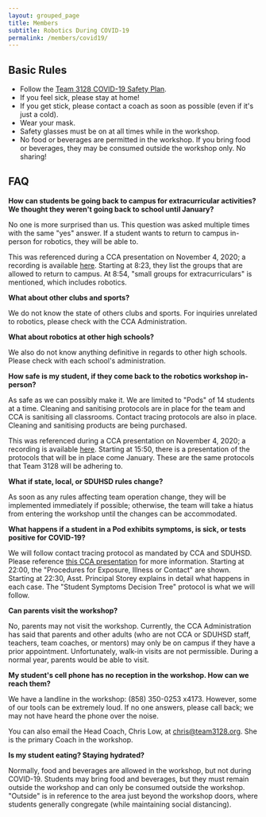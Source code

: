 ```yaml
---
layout: grouped_page
title: Members
subtitle: Robotics During COVID-19
permalink: /members/covid19/
---
```


## Basic Rules
* Follow the [Team 3128 COVID-19 Safety Plan](https://docs.google.com/document/d/1PRAlTzHP6b_xbyuxtk17hr1yf7hKAUMhhJHPmvpazGE/edit).
* If you feel sick, please stay at home!
* If you get stick, please contact a coach as soon as possible (even if it's just a cold).
* Wear your mask.
* Safety glasses must be on at all times while in the workshop.
* No food or beverages are permitted in the workshop. If you bring food or beverages, they may be consumed outside the workshop only. No sharing!

## FAQ

**How can students be going back to campus for extracurricular activities? We thought they weren't going back to school until January?**

No one is more surprised than us. This question was asked multiple times with the same "yes" answer. If a student wants to return to campus in-person for robotics, they will be able to.

This was referenced during a CCA presentation on November 4, 2020; a recording is available [here](https://www.youtube.com/watch?v=Orq5fWNKsDs&feature=youtu.be). Starting at 8:23, they list the groups that are allowed to return to campus. At 8:54, "small groups for extracurriculars" is mentioned, which includes robotics.

**What about other clubs and sports?**

We do not know the state of others clubs and sports. For inquiries unrelated to robotics, please check with the CCA Administration.

**What about robotics at other high schools?**

We also do not know anything definitive in regards to other high schools. Please check with each school's administration.

**How safe is my student, if they come back to the robotics workshop in-person?**

As safe as we can possibly make it. We are limited to "Pods" of 14 students at a time. Cleaning and sanitising protocols are in place for the team and CCA is sanitising all classrooms. Contact tracing protocols are also in place. Cleaning and sanitising products are being purchased.

This was referenced during a CCA presentation on November 4, 2020; a recording is available [here](https://www.youtube.com/watch?v=Orq5fWNKsDs&feature=youtu.be). Starting at 15:50, there is a presentation of the protocols that will be in place come January. These are the same protocols that Team 3128 will be adhering to.

**What if state, local, or SDUHSD rules change?**

As soon as any rules affecting team operation change, they will be implemented immediately if possible; otherwise, the team will take a hiatus from entering the workshop until the changes can be accommodated.

**What happens if a student in a Pod exhibits symptoms, is sick, or tests positive for COVID-19?**

We will follow contact tracing protocol as mandated by CCA and SDUHSD. Please reference [this CCA presentation](https://www.youtube.com/watch?v=Orq5fWNKsDs&feature=youtu.be) for more information. Starting at 22:00, the "Procedures for Exposure, Illness or Contact" are shown. Starting at 22:30, Asst. Principal Storey explains in detail what happens in each case. The "Student Symptoms Decision Tree" protocol is what we will follow.

**Can parents visit the workshop?**

No, parents may not visit the workshop. Currently, the CCA Administration has said that parents and other adults (who are not CCA or SDUHSD staff, teachers, team coaches, or mentors) may only be on campus if they have a prior appointment. Unfortunately, walk-in visits are not permissible. During a normal year, parents would be able to visit.

**My student's cell phone has no reception in the workshop. How can we reach them?**

We have a landline in the workshop: (858) 350-0253 x4173. However, some of our tools can be extremely loud. If no one answers, please call back; we may not have heard the phone over the noise.

You can also email the Head Coach, Chris Low, at [chris@team3128.org](mailto:chris@team3128.org). She is the primary Coach in the workshop.

**Is my student eating? Staying hydrated?**

Normally, food and beverages are allowed in the workshop, but not during COVID-19. Students may bring food and beverages, but they must remain outside the workshop and can only be consumed outside the workshop. "Outside" is in reference to the area just beyond the workshop doors, where students generally congregate (while maintaining social distancing).
